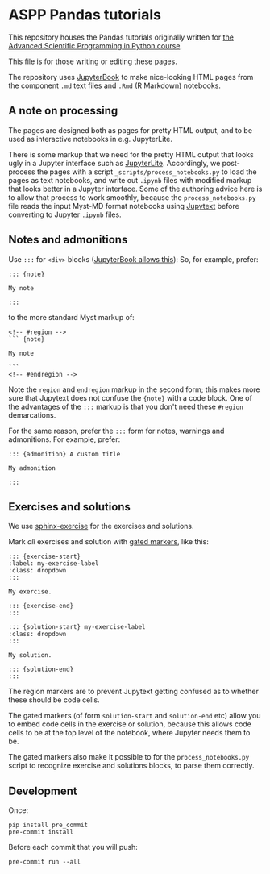 # ASPP Pandas tutorials

This repository houses the Pandas tutorials originally written for [the
Advanced Scientific Programming in Python course](https://aspp.school).

This file is for those writing or editing these pages.

The repository uses [JupyterBook](https://jupyterbook.org) to make
nice-looking HTML pages from the component `.md` text files and `.Rmd` (R
Markdown) notebooks.

## A note on processing

The pages are designed both as pages for pretty HTML output, and to be used as interactive notebooks in e.g. JupyterLite.

There is some markup that we need for the pretty HTML output that looks ugly
in a Jupyter interface such as
[JupyterLite](https://jupyterlite.readthedocs.io).  Accordingly, we
post-process the pages with a script `_scripts/process_notebooks.py` to load
the pages as text notebooks, and write out `.ipynb` files with modified markup
that looks better in a Jupyter interface.  Some of the authoring advice here
is to allow that process to work smoothly, because the `process_notebooks.py`
file reads the input Myst-MD format notebooks using
[Jupytext](https://jupytext.readthedocs.io) before converting to Jupyter
`.ipynb` files.

## Notes and admonitions

Use `:::` for
`<div>` blocks ([JupyterBook allows
this](https://jupyterbook.org/en/stable/content/content-blocks.html#markdown-friendly-directives-with)):
So, for example, prefer:

~~~
::: {note}

My note

:::
~~~

to the more standard Myst markup of:

~~~
<!-- #region -->
``` {note}

My note

```
<!-- #endregion -->
~~~

Note the `region` and `endregion` markup in the second form; this makes more
sure that Jupytext does not confuse the `{note}` with a code block.  One of
the advantages of the `:::` markup is that you don't need these `#region`
demarcations.

For the same reason, prefer the `:::` form for notes, warnings and admonitions.  For example, prefer:

~~~
::: {admonition} A custom title

My admonition

:::
~~~


## Exercises and solutions

We use [sphinx-exercise](https://ebp-sphinx-exercise.readthedocs.io) for the exercises and solutions.

Mark *all* exercises and solution with [gated
markers](https://ebp-sphinx-exercise.readthedocs.io/en/latest/syntax.html#alternative-gated-syntax),
like this:

~~~
::: {exercise-start}
:label: my-exercise-label
:class: dropdown
:::

My exercise.

::: {exercise-end}
:::

::: {solution-start} my-exercise-label
:class: dropdown
:::

My solution.

::: {solution-end}
:::
~~~

The region markers are to prevent Jupytext getting confused as to whether these should be code cells.

The gated markers (of form `solution-start` and `solution-end` etc) allow you
to embed code cells in the exercise or solution, because this allows code
cells to be at the top level of the notebook, where Jupyter needs them to be.

The gated markers also make it possible to for the `process_notebooks.py`
script to recognize exercise and solutions blocks, to parse them correctly.

## Development

Once:

```
pip install pre_commit
pre-commit install
```

Before each commit that you will push:

```
pre-commit run --all
```
